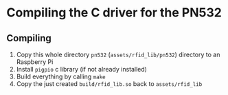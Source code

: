 # Compiling the C driver for the PN532

## Compiling

1. Copy this whole directory `pn532` (`assets/rfid_lib/pn532`) directory to an Raspberry Pi
2. Install `pigpio` c library (if not already installed)
3. Build everything by calling `make`
5. Copy the just created `build/rfid_lib.so` back to `assets/rfid_lib`